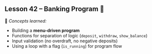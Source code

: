 ## Lesson 42 – Banking Program 🏦
📌 *Concepts learned:*  
- Building a **menu-driven program**  
- Functions for separation of logic (`deposit`, `withdraw`, `show_balance`)  
- Input validation (no overdraft, no negative deposits)  
- Using a loop with a flag (`is_running`) for program flow  
